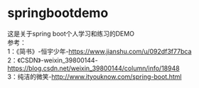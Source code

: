 # springbootdemo
这是关于spring boot个人学习和练习的DEMO                                       
参考：                                                                                                           
1：《简书》-恒宇少年-https://www.jianshu.com/u/092df3f77bca                                                         
2：《CSDN》-weixin_39800144-https://blog.csdn.net/weixin_39800144/column/info/18948                                          
3：纯洁的微笑-http://www.ityouknow.com/spring-boot.html
